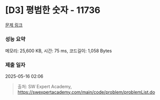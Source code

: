# [D3] 평범한 숫자 - 11736 

[문제 링크](https://swexpertacademy.com/main/code/problem/problemDetail.do?contestProbId=AXhh-H-KwUcDFARQ) 

### 성능 요약

메모리: 25,600 KB, 시간: 75 ms, 코드길이: 1,058 Bytes

### 제출 일자

2025-05-16 02:06



> 출처: SW Expert Academy, https://swexpertacademy.com/main/code/problem/problemList.do